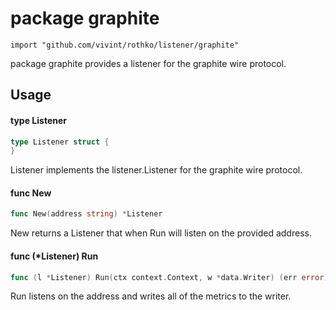 # package graphite

`import "github.com/vivint/rothko/listener/graphite"`

package graphite provides a listener for the graphite wire protocol.

## Usage

#### type Listener

```go
type Listener struct {
}
```

Listener implements the listener.Listener for the graphite wire protocol.

#### func  New

```go
func New(address string) *Listener
```
New returns a Listener that when Run will listen on the provided address.

#### func (*Listener) Run

```go
func (l *Listener) Run(ctx context.Context, w *data.Writer) (err error)
```
Run listens on the address and writes all of the metrics to the writer.
